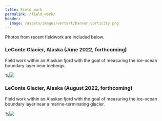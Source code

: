 ```yaml
---
title: Field work
permalink: /field_work/
header:
  image: /assets/images/vortart/banner_vorticity.png
---
```



Photos from recent fieldwork are included below.

### LeConte Glacier, Alaska (June 2022, forthcoming)

Field work within an Alaskan fjord with the goal of measuring the ice-ocean boundary layer near icebergs.

%![](/assets/images/AMZ_01.jpg)


### LeConte Glacier, Alaska (August 2022, forthcoming)

Field work within an Alaskan fjord with the goal of measuring the ice-ocean boundary layer near a marine-terminating glacier.

%![](/assets/images/AMZ_01.jpg)



  
